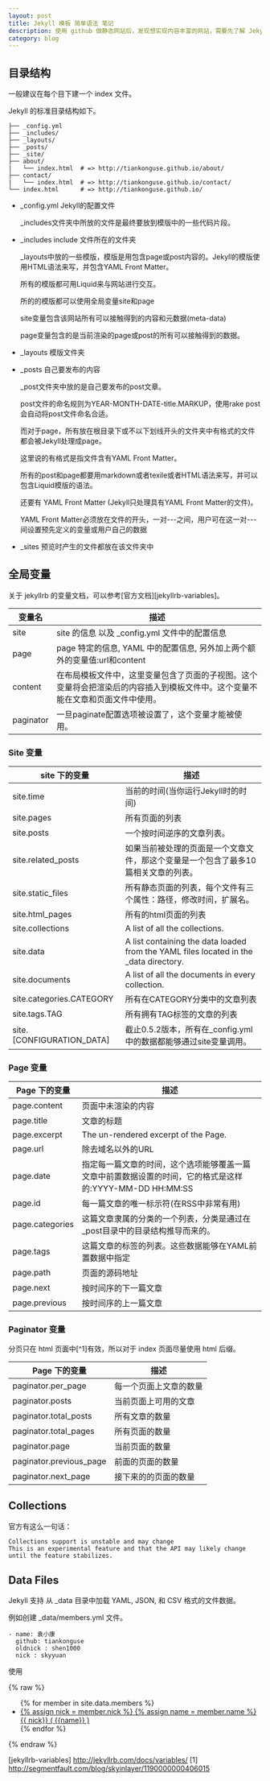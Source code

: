```yaml
---
layout: post
title: Jekyll 模板 简单语法 笔记
description: 使用 github 做静态网站后，发现想实现内容丰富的网站，需要先了解 Jekyll 的基本语法，于是找了一些资料看了看，并记录下来。
category: blog
---
```


## 目录结构

一般建议在每个目下建一个 index 文件。

Jekyll 的标准目录结构如下。

````
├── _config.yml
├── _includes/
├── _layouts/
├── _posts/
├── _site/
├── about/
|   └── index.html  # => http://tiankonguse.github.io/about/
├── contact/
|   └── index.html  # => http://tiankonguse.github.io/contact/
└── index.html      # => http://tiankonguse.github.io/
````


* _config.yml   Jekyll的配置文件

    _includes文件夹中所放的文件是最终要放到模版中的一些代码片段。

* _includes     include 文件所在的文件夹

    _layouts中放的一些模版，模版是用包含page或post内容的。Jekyll的模版使用HTML语法来写，并包含YAML Front Matter。

    所有的模版都可用Liquid来与网站进行交互。
    
    所的的模版都可以使用全局变量site和page
    
    site变量包含该网站所有可以接触得到的内容和元数据(meta-data)
    
    page变量包含的是当前渲染的page或post的所有可以接触得到的数据。
    
* _layouts      模版文件夹
* _posts        自己要发布的内容
    
    _post文件夹中放的是自己要发布的post文章。
    
    post文件的命名规则为YEAR-MONTH-DATE-title.MARKUP，使用rake post会自动将post文件命名合适。
    
    而对于page，所有放在根目录下或不以下划线开头的文件夹中有格式的文件都会被Jekyll处理成page。
    
    这里说的有格式是指文件含有YAML Front Matter。
    
    所有的post和page都要用markdown或者texile或者HTML语法来写，并可以包含Liquid模版的语法。
    
    还要有 YAML Front Matter (Jekyll只处理具有YAML Front Matter的文件)。
    
    YAML Front Matter必须放在文件的开头，一对---之间，用户可在这一对---间设置预先定义的变量或用户自己的数据
    
    
* _sites        预览时产生的文件都放在该文件夹中




## 全局变量


关于 jekyllrb 的变量文档，可以参考[官方文档][jekyllrb-variables]。


|  变量名     | 描述           
|-------------|-------------
|site	      | site 的信息 以及 _config.yml 文件中的配置信息
|page         | page 特定的信息, YAML 中的配置信息, 另外加上两个额外的变量值:url和content
|content      | 在布局模板文件中，这里变量包含了页面的子视图。这个变量将会把渲染后的内容插入到模板文件中。这个变量不能在文章和页面文件中使用。
|paginator    | 一旦paginate配置选项被设置了，这个变量才能被使用。


 
 
### Site 变量



   site 下的变量             | 描述           
 -------------------------- |-------------
 site.time                  | 当前的时间(当你运行Jekyll时的时间)
 site.pages                 | 所有页面的列表
 site.posts                 | 一个按时间逆序的文章列表。
 site.related_posts         | 如果当前被处理的页面是一个文章文件，那这个变量是一个包含了最多10篇相关文章的列表。
 site.static_files          | 所有静态页面的列表，每个文件有三个属性：路径，修改时间，扩展名。
 site.html_pages            | 所有的html页面的列表
 site.collections           | A list of all the collections.
 site.data                  | A list containing the data loaded from the YAML files located in the _data directory.
 site.documents             | A list of all the documents in every collection.
 site.categories.CATEGORY   | 所有在CATEGORY分类中的文章列表
 site.tags.TAG              | 所有拥有TAG标签的文章的列表
 site.[CONFIGURATION_DATA]  | 截止0.5.2版本，所有在_config.yml中的数据都能够通过site变量调用。


### Page 变量


   Page 下的变量            | 描述           
 -------------------------- |-------------
page.content                | 页面中未渲染的内容
page.title                  | 文章的标题
page.excerpt                | The un-rendered excerpt of the Page.
page.url                    | 除去域名以外的URL
page.date                   | 指定每一篇文章的时间，这个选项能够覆盖一篇文章中前置数据设置的时间，它的格式是这样的:YYYY-MM-DD HH:MM:SS
page.id                     | 每一篇文章的唯一标示符(在RSS中非常有用) 
page.categories             | 这篇文章隶属的分类的一个列表，分类是通过在_post目录中的目录结构推导而来的。
page.tags                   | 这篇文章的标签的列表。这些数据能够在YAML前置数据中指定
page.path                   | 页面的源码地址
page.next                   | 按时间序的下一篇文章
page.previous               | 按时间序的上一篇文章



### Paginator 变量


分页只在 html 页面中[^1]有效，所以对于 index 页面尽量使用 html 后缀。


   Page 下的变量            | 描述           
 -------------------------- |-------------
paginator.per_page          | 每一个页面上文章的数量
paginator.posts             | 当前页面上可用的文章
paginator.total_posts       | 所有文章的数量
paginator.total_pages       | 所有页面的数量
paginator.page              | 当前页面的数量
paginator.previous_page     | 前面的页面的数量
paginator.next_page         | 接下来的的页面的数量


## Collections


官方有这么一句话：


```
Collections support is unstable and may change
This is an experimental feature and that the API may likely change until the feature stabilizes.
```

## Data Files


Jekyll 支持 从 _data 目录中加载 YAML, JSON, 和 CSV 格式的文件数据。

例如创建 _data/members.yml 文件。


```
- name: 袁小康
  github: tiankonguse
  oldnick : shen1000
  nick : skyyuan
```

使用


{% raw %} 
    <ul>
    {% for member in site.data.members %}
      <li>
        <a href="https://github.com/{{ member.github }}">
        {% assign nick = member.nick %}
        {% assign name = member.name %}
          {{ nick}} ( {{name}} )
        </a>
      </li>
    {% endfor %}
    </ul>
{% endraw %}

[jekyllrb-variables] http://jekyllrb.com/docs/variables/
[1] http://segmentfault.com/blog/skyinlayer/1190000000406015
